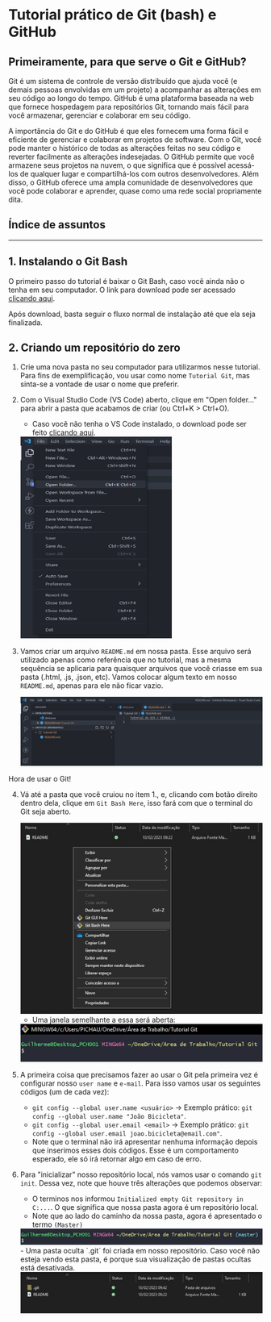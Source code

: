 # Tutorial prático de Git (bash) e GitHub

## Primeiramente, para que serve o Git e GitHub?

Git é um sistema de controle de versão distribuído que ajuda você (e demais pessoas envolvidas em um projeto) a acompanhar as alterações em seu código ao longo do tempo. GitHub é uma plataforma baseada na web que fornece hospedagem para repositórios Git, tornando mais fácil para você armazenar, gerenciar e colaborar em seu código.

A importância do Git e do GitHub é que eles fornecem uma forma fácil e eficiente de gerenciar e colaborar em projetos de software. Com o Git, você pode manter o histórico de todas as alterações feitas no seu código e reverter facilmente as alterações indesejadas. O GitHub permite que você armazene seus projetos na nuvem, o que significa que é possível acessá-los de qualquer lugar e compartilhá-los com outros desenvolvedores. Além disso, o GitHub oferece uma ampla comunidade de desenvolvedores que você pode colaborar e aprender, quase como uma rede social propriamente dita.

## Índice de assuntos

---

## 1. Instalando o Git Bash

O primeiro passo do tutorial é baixar o Git Bash, caso você ainda não o tenha em seu computador. O link para download pode ser acessado [clicando aqui](https://git-scm.com/downloads).

Após download, basta seguir o fluxo normal de instalação até que ela seja finalizada.

## 2. Criando um repositório do zero

1. Crie uma nova pasta no seu computador para utilizarmos nesse tutorial. Para fins de exemplificação, vou usar como nome `Tutorial Git`, mas sinta-se a vontade de usar o nome que preferir.

2. Com o Visual Studio Code (VS Code) aberto, clique em "Open folder..." para abrir a pasta que acabamos de criar (ou Ctrl+K > Ctrl+O).
   - Caso você não tenha o VS Code instalado, o download pode ser feito [clicando aqui](https://code.visualstudio.com/download).

    <img width="300px" height="400px" src="./assets/img/open-folder.jpg">

3. Vamos criar um arquivo `README.md` em nossa pasta. Esse arquivo será utilizado apenas como referência que no tutorial, mas a mesma sequência se aplicaria para quaisquer arquivos que você criasse em sua pasta (.html, .js, .json, etc). Vamos colocar algum texto em nosso `README.md`, apenas para ele não ficar vazio.

    <img src="./assets/img/criando-README.jpg">

Hora de usar o Git!

4. Vá até a pasta que você cruiou no item 1., e, clicando com botão direito dentro dela, clique em `Git Bash Here`, isso fará com que o terminal do Git seja aberto.

    <img src="./assets/img/abrir-gitbash.jpg">

    - Uma janela semelhante a essa será aberta:

    <img src="./assets/img/pagina-gitbash.jpg">

5. A primeira coisa que precisamos fazer ao usar o Git pela primeira vez é configurar nosso `user name` e `e-mail`. Para isso vamos usar os seguintes códigos (um de cada vez):

    - `git config --global user.name <usuário>` -> Exemplo prático: `git config --global user.name "João Bicicleta"`.
    - `git config --global user.email <email>` -> Exemplo prático: `git config --global user.email joao.bicicleta@email.com"`.
    - Note que o terminal não irá apresentar nenhuma informação depois que inserimos esses dois códigos. Esse é um comportamento esperado, ele só irá retornar algo em caso de erro.

6. Para "inicializar" nosso repositório local, nós vamos usar o comando `git init`. Dessa vez, note que houve três alterações que podemos observar:

    - O terminos nos informou `Initialized empty Git repository in C:...`. O que significa que nossa pasta agora é um repositório local.
    - Note que ao lado do caminho da nossa pasta, agora é apresentado o termo `(Master)`
    <img src="./assets/img/git-master.jpg">
    - Uma pasta oculta `.git` foi criada em nosso repositório. Caso você não esteja vendo esta pasta, é porque sua visualização de pastas ocultas está desativada.
    <img src="./assets/img/repositorio-git-init.jpg">
